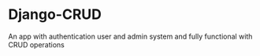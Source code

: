 # Django-CRUD
An app with authentication user and admin system and fully functional with CRUD operations
